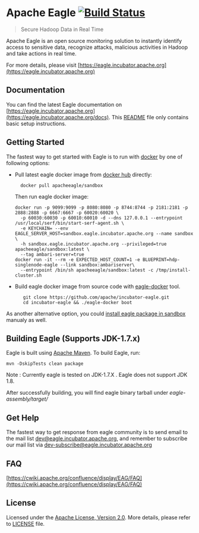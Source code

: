 <!--
{% comment %}
Licensed to the Apache Software Foundation (ASF) under one or more
contributor license agreements.  See the NOTICE file distributed with
this work for additional information regarding copyright ownership.
The ASF licenses this file to you under the Apache License, Version 2.0
(the "License"); you may not use this file except in compliance with
the License.  You may obtain a copy of the License at

http://www.apache.org/licenses/LICENSE-2.0

Unless required by applicable law or agreed to in writing, software
distributed under the License is distributed on an "AS IS" BASIS,
WITHOUT WARRANTIES OR CONDITIONS OF ANY KIND, either express or implied.
See the License for the specific language governing permissions and
limitations under the License.
{% endcomment %}
-->

# Apache Eagle [![Build Status](https://builds.apache.org/buildStatus/icon?job=incubator-eagle-main)](https://builds.apache.org/job/incubator-eagle-main/)

>  Secure Hadoop Data in Real Time

Apache Eagle is an open source monitoring solution to instantly identify access to sensitive data, recognize attacks, malicious activities in Hadoop and take actions in real time.

For more details, please visit [https://eagle.incubator.apache.org](https://eagle.incubator.apache.org)

## Documentation
You can find the latest Eagle documentation on [https://eagle.incubator.apache.org](https://eagle.incubator.apache.org/docs). This [README](README.md) file only contains basic setup instructions.

## Getting Started
The fastest way to get started with Eagle is to run with [docker](https://github.com/docker/docker) by one of following options:

* Pull latest eagle docker image from [docker hub](https://hub.docker.com/r/apacheeagle/sandbox/) directly:

        docker pull apacheeagle/sandbox

  Then run eagle docker image:
  
      docker run -p 9099:9099 -p 8080:8080 -p 8744:8744 -p 2181:2181 -p 2888:2888 -p 6667:6667 -p 60020:60020 \
        -p 60030:60030 -p 60010:60010 -d --dns 127.0.0.1 --entrypoint /usr/local/serf/bin/start-serf-agent.sh \
        -e KEYCHAIN= --env EAGLE_SERVER_HOST=sandbox.eagle.incubator.apache.org --name sandbox \
        -h sandbox.eagle.incubator.apache.org --privileged=true apacheeagle/sandbox:latest \
        --tag ambari-server=true
      docker run -it --rm -e EXPECTED_HOST_COUNT=1 -e BLUEPRINT=hdp-singlenode-eagle --link sandbox:ambariserver\
        --entrypoint /bin/sh apacheeagle/sandbox:latest -c /tmp/install-cluster.sh

* Build eagle docker image from source code with [eagle-docker](eagle-external/eagle-docker) tool.

         git clone https://github.com/apache/incubator-eagle.git
         cd incubator-eagle && ./eagle-docker boot

As another alternative option, you could [install eagle package in sandbox](https://eagle.incubator.apache.org/docs/deployment-in-sandbox.html) manualy as well.

## Building Eagle (Supports JDK-1.7.x)
Eagle is built using [Apache Maven](https://maven.apache.org/). To build Eagle, run:

    mvn -DskipTests clean package

Note : Currently eagle is tested on JDK-1.7.X . Eagle does not support JDK 1.8.

After successfully building, you will find eagle binary tarball under _eagle-assembly/target/_

## Get Help
The fastest way to get response from eagle community is to send email to the mail list [dev@eagle.incubator.apache.org](mailto:dev@eagle.incubator.apache.org),
and remember to subscribe our mail list via [dev-subscribe@eagle.incubator.apache.org](mailto:dev-subscribe@eagle.incubator.apache.org)

## FAQ
[https://cwiki.apache.org/confluence/display/EAG/FAQ](https://cwiki.apache.org/confluence/display/EAG/FAQ)

## License
Licensed under the [Apache License, Version 2.0](http://www.apache.org/licenses/LICENSE-2.0). More details, please refer to [LICENSE](LICENSE) file.
